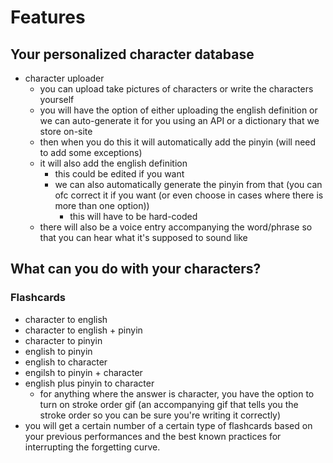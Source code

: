 # Features

## Your personalized character database

- character uploader
  - you can upload take pictures of characters or write the characters yourself
  - you will have the option of either uploading the english definition or we can auto-generate it for you using an API or a dictionary that we store on-site
  - then when you do this it will automatically add the pinyin (will need to add some exceptions)
  - it will also add the english definition
    - this could be edited if you want
    - we can also automatically generate the pinyin from that (you can ofc correct it if you want (or even choose in cases where there is more than one option))
      - this will have to be hard-coded
  - there will also be a voice entry accompanying the word/phrase so that you can hear what it's supposed to sound like

## What can you do with your characters?

### Flashcards

- character to english
- character to english + pinyin
- character to pinyin
- english to pinyin
- english to character
- engilsh to pinyin + character
- english plus pinyin to character
  - for anything where the answer is character, you have the option to turn on stroke order gif (an accompanying gif that tells you the stroke order so you can be sure you're writing it correctly)
- you will get a certain number of a certain type of flashcards based on your previous performances and the best known practices for interrupting the forgetting curve.

###
